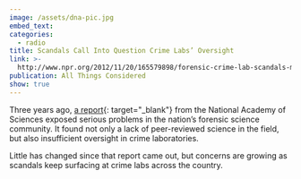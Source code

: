 ```yaml
---
image: /assets/dna-pic.jpg
embed_text:
categories:
  - radio
title: Scandals Call Into Question Crime Labs’ Oversight
link: >-
  http://www.npr.org/2012/11/20/165579898/forensic-crime-lab-scandals-may-be-due-to-oversight
publication: All Things Considered
show: true
---
```


Three years ago,&nbsp;[a report](http://www.nytimes.com/2009/02/19/us/19forensics.html){: target="_blank"}&nbsp;from the National Academy of Sciences exposed serious problems in the nation’s forensic science community. It found not only a lack of peer-reviewed science in the field, but also insufficient oversight in crime laboratories.

Little has changed since that report came out, but concerns are growing as scandals keep surfacing at crime labs across the country.
